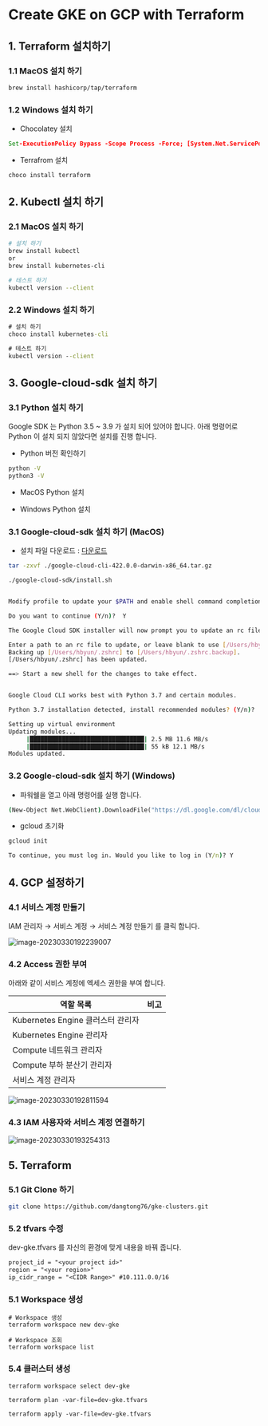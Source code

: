 # Create GKE on GCP with Terraform



## 1. Terraform 설치하기

### 1.1  MacOS 설치 하기

```bash
brew install hashicorp/tap/terraform
```



### 1.2 Windows 설치 하기

- Chocolatey 설치

```cmd
Set-ExecutionPolicy Bypass -Scope Process -Force; [System.Net.ServicePointManager]::SecurityProtocol = [System.Net.ServicePointManager]::SecurityProtocol -bor 3072; iex ((New-Object System.Net.WebClient).DownloadString('https://community.chocolatey.org/install.ps1'))
```

- Terrafrom 설치

```cmd
choco install terraform
```



## 2. Kubectl 설치 하기

### 2.1 MacOS 설치 하기

```bash
# 설치 하기
brew install kubectl
or
brew install kubernetes-cli

# 테스트 하기
kubectl version --client
```



### 2.2 Windows 설치 하기

```cmd
# 설치 하기
choco install kubernetes-cli

# 테스트 하기
kubectl version --client
```



## 3. Google-cloud-sdk 설치 하기

### 3.1 Python 설치 하기

Google SDK 는 Python  3.5 ~ 3.9 가 설치 되어 있어야 합니다. 아래 명령어로 Python 이 설치 되지 않았다면 설치를 진행 합니다. 

- Python 버전 확인하기

``` bash
python -V
python3 -V
```



- MacOS Python 설치



- Windows Python 설치



### 3.1 Google-cloud-sdk 설치 하기 (MacOS)

- 설치 파일 다운로드 : [다운로드](https://cloud.google.com/sdk/docs/install-sdk?hl=ko#mac)

```bash
tar -zxvf ./google-cloud-cli-422.0.0-darwin-x86_64.tar.gz

./google-cloud-sdk/install.sh


Modify profile to update your $PATH and enable shell command completion?

Do you want to continue (Y/n)?  Y

The Google Cloud SDK installer will now prompt you to update an rc file to bring the Google Cloud CLIs into your environment.

Enter a path to an rc file to update, or leave blank to use [/Users/hbyun/.zshrc]:
Backing up [/Users/hbyun/.zshrc] to [/Users/hbyun/.zshrc.backup].
[/Users/hbyun/.zshrc] has been updated.

==> Start a new shell for the changes to take effect.


Google Cloud CLI works best with Python 3.7 and certain modules.

Python 3.7 installation detected, install recommended modules? (Y/n)?  Y

Setting up virtual environment
Updating modules...
     |████████████████████████████████| 2.5 MB 11.6 MB/s
     |████████████████████████████████| 55 kB 12.1 MB/s
Modules updated.

```



### 3.2 Google-cloud-sdk 설치 하기 (Windows)

- 파워쉘을 열고 아래 명령어를 실행 합니다.

```cmd
(New-Object Net.WebClient).DownloadFile("https://dl.google.com/dl/cloudsdk/channels/rapid/GoogleCloudSDKInstaller.exe", "$env:Temp\GoogleCloudSDKInstaller.exe") & $env:Temp\GoogleCloudSDKInstaller.exe
```

- gcloud 초기화

```cmd
gcloud init

To continue, you must log in. Would you like to log in (Y/n)? Y
```





## 4. GCP 설정하기

### 4.1 서비스 계정 만들기

IAM 관리자 → 서비스 계정 → 서비스 계정 만들기 를 클릭 합니다.

<img src="./img/image-20230330192239007.png"  alt="image-20230330192239007" style="zoom:100%;" />



### 4.2 Access 권한 부여

아래와 같이 서비스 계정에 엑세스 권한을 부여 합니다.



| 역할 목록                         | 비고 |
| --------------------------------- | ---- |
| Kubernetes Engine 클러스터 관리자 |      |
| Kubernetes Engine 관리자          |      |
| Compute 네트워크 관리자           |      |
| Compute 부하 분산기 관리자        |      |
| 서비스 계정 관리자                |      |



<img src="./img/image-20230330192811594.png" alt="image-20230330192811594" style="zoom:100%;" />



### 4.3 IAM 사용자와 서비스 계정 연결하기

<img src="./img/image-20230330193254313.png" alt="image-20230330193254313" style="zoom:100%;" />



## 5. Terraform 

### 5.1 Git Clone 하기

```zsh
git clone https://github.com/dangtong76/gke-clusters.git
```



### 5.2 tfvars 수정

dev-gke.tfvars 를 자신의 환경에 맞게 내용을 바꿔 줍니다.

```tex
project_id = "<your project id>"
region = "<your region>"
ip_cidr_range = "<CIDR Range>" #10.111.0.0/16
```



### 5.1 Workspace 생성

```
# Workspace 생성
terraform workspace new dev-gke

# Workspace 조회
terraform workspace list

```



### 5.4 클러스터 생성

```
terraform workspace select dev-gke

terraform plan -var-file=dev-gke.tfvars 

terraform apply -var-file=dev-gke.tfvars
```


